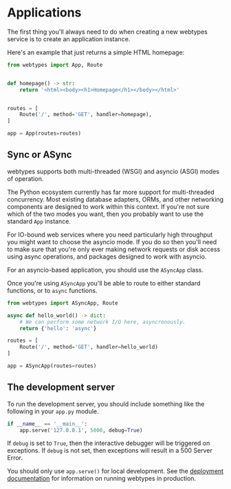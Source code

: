 # Applications

The first thing you'll always need to do when creating a new webtypes service
is to create an application instance.

Here's an example that just returns a simple HTML homepage:

```python
from webtypes import App, Route


def homepage() -> str:
    return '<html><body><h1>Homepage</h1></body></html>'


routes = [
    Route('/', method='GET', handler=homepage),
]

app = App(routes=routes)
```

## Sync or ASync

webtypes supports both multi-threaded (WSGI) and asyncio (ASGI) modes of operation.

The Python ecosystem currently has far more support for multi-threaded concurrency.
Most existing database adapters, ORMs, and other networking components are
designed to work within this context. If you're not sure which of the two modes
you want, then you probably want to use the standard `App` instance.

For IO-bound web services where you need particularly high throughput
you might want to choose the asyncio mode. If you do so then you'll need to
make sure that you're only ever making network requests or disk access using
async operations, and packages designed to work with asyncio.

For an asyncio-based application, you should use the `ASyncApp` class.

Once you're using `ASyncApp` you'll be able to route to either standard
functions, or to `async` functions.

```python
from webtypes import ASyncApp, Route

async def hello_world() -> dict:
    # We can perform some network I/O here, asyncronously.
    return {'hello': 'async'}

routes = [
    Route('/', method='GET', handler=hello_world)
]

app = ASyncApp(routes=routes)
```

## The development server

To run the development server, you should include something like the following
in your `app.py` module.

```python
if __name__ == '__main__':
    app.serve('127.0.0.1', 5000, debug=True)
```

If `debug` is set to `True`, then the interactive debugger will be triggered on exceptions.
If `debug` is not set, then exceptions will result in a 500 Server Error.

You should only use `app.serve()` for local development. See the [deployment documentation][deployment] for information on running webtypes in production.

[deployment]: /api-guide/deployment
